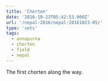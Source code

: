 ```yaml
---
title: 'Chorten'
date: '2016-10-23T05:42:53.000Z'
url: '/nepal-2016/nepal-20161023-05/'
type: 'sets'
tags:
  - annapurna
  - chorten
  - field
  - nepal
---
```


The first chorten along the way.
